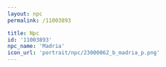 ```yaml
---
layout: npc
permalink: /11003893

title: Npc
id: '11003893'
npc_name: 'Madria'
icon_url: 'portrait/npc/23000062_b_madria_p.png'
---
```

